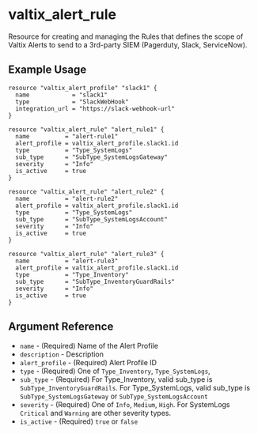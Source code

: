 # valtix_alert_rule
Resource for creating and managing the Rules that defines the scope of Valtix Alerts to send to a 3rd-party SIEM (Pagerduty, Slack, ServiceNow).

## Example Usage
```hcl
resource "valtix_alert_profile" "slack1" {
  name            = "slack1"
  type            = "SlackWebHook"
  integration_url = "https://slack-webhook-url"
}
```

```hcl
resource "valtix_alert_rule" "alert_rule1" {
  name          = "alert-rule1"
  alert_profile = valtix_alert_profile.slack1.id
  type          = "Type_SystemLogs"
  sub_type      = "SubType_SystemLogsGateway"
  severity      = "Info"
  is_active     = true
}
```

```hcl
resource "valtix_alert_rule" "alert_rule2" {
  name          = "alert-rule2"
  alert_profile = valtix_alert_profile.slack1.id
  type          = "Type_SystemLogs"
  sub_type      = "SubType_SystemLogsAccount"
  severity      = "Info"
  is_active     = true
}
```

```hcl
resource "valtix_alert_rule" "alert_rule3" {
  name          = "alert-rule3"
  alert_profile = valtix_alert_profile.slack1.id
  type          = "Type_Inventory"
  sub_type      = "SubType_InventoryGuardRails"
  severity      = "Info"
  is_active     = true
}
```

## Argument Reference
* `name` - (Required) Name of the Alert Profile
* `description` - Description
* `alert_profile` - (Required) Alert Profile ID
* `type` - (Required) One of `Type_Inventory`, `Type_SystemLogs`,
* `sub_type` - (Required) For Type_Inventory, valid sub_type is `SubType_InventoryGuardRails`. For Type_SystemLogs, valid sub_type is `SubType_SystemLogsGateway` or `SubType_SystemLogsAccount`
* `severity` - (Required) One of `Info`, `Medium`, `High`. For SystemLogs `Critical` and `Warning` are other severity types.
* `is_active` - (Required) `true` or `false`